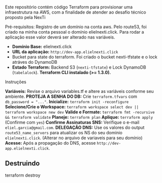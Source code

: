
Este repositório contém código Terraform para provisionar uma infraestrutura na AWS, com a finalidade de atender ao desafio técnico proposto pela NexTi

Pré-requisitos:
Registro de um domínio na conta aws. Pelo route53, foi criado na minha conta pessoal o domínio elielnexti.click. Para rodar a aplicação esse valor deverá ser alterado nas variáveis.
* **Domínio Base:** elielnexti.click
* **URL da aplicação:** `http://dev-app.elielnexti.click`
* Bucket para state do terraform. Foi criado o bucket nexti-tfstate e o lock atráves do DynamoDB
* **Estado Terraform:** Backend S3 (`nexti-tfstate`) e Lock DynamoDB (`tabelalock`).
**Terraform CLI instalado (>= 1.3.0).**



Instruções

  **Variáveis:** Revise o arquivo variables.tf e altere as variáveis conforme seu ambiente.
  **PROTEJA A SENHA DO DB:** Crie `terraform.tfvars` com `db_password = "..."`.
  **Inicialize:** `terraform init -reconfigure`
  **Selecione/Crie o Workspace:** `terraform workspace select dev || terraform workspace new dev`
  **Valide e Formate:** `terraform fmt -recursive && terraform validate`
  **Planeje:** `terraform plan`
 **Aplique:** `terraform apply` (Confirme com `yes`)
 **Confirme Assinaturas SNS:** Verifique o e-mail `eliel.garcia@gmail.com`.
 **DELEGAÇÃO DNS:** Use os valores do output `route53_name_servers` para atualizar os NS do seu domínio `elielnexti.click`. (Alterar no arquivo de variaveis para seu domínio)
 **Acesse:** Após a propagação do DNS, acesse `http://dev-app.elielnexti.click`.

## Destruindo


terraform destroy


